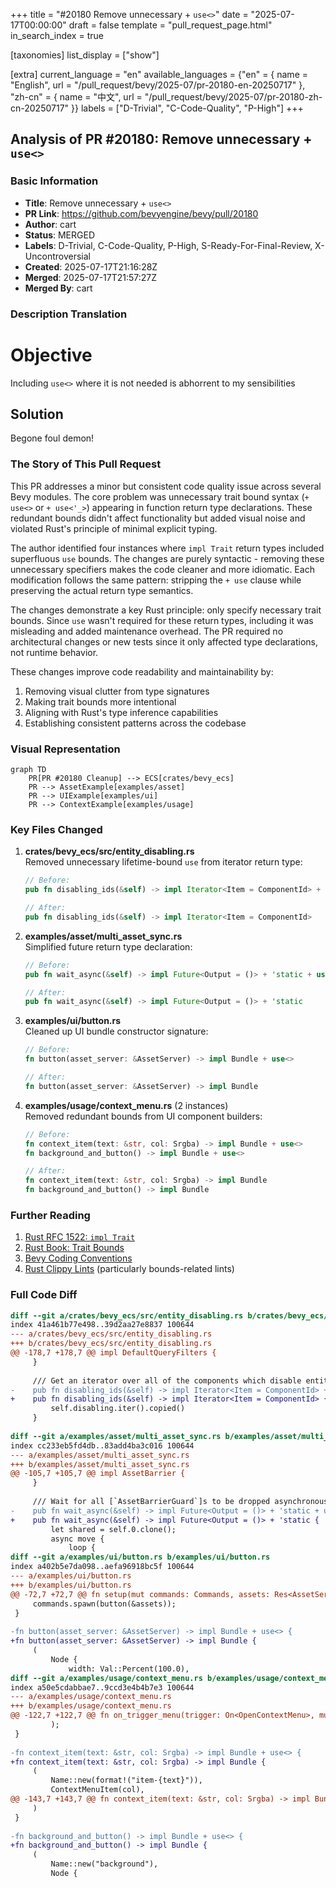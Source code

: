 +++
title = "#20180 Remove unnecessary + `use<>`"
date = "2025-07-17T00:00:00"
draft = false
template = "pull_request_page.html"
in_search_index = true

[taxonomies]
list_display = ["show"]

[extra]
current_language = "en"
available_languages = {"en" = { name = "English", url = "/pull_request/bevy/2025-07/pr-20180-en-20250717" }, "zh-cn" = { name = "中文", url = "/pull_request/bevy/2025-07/pr-20180-zh-cn-20250717" }}
labels = ["D-Trivial", "C-Code-Quality", "P-High"]
+++

## Analysis of PR #20180: Remove unnecessary + `use<>`

### Basic Information
- **Title**: Remove unnecessary + `use<>`
- **PR Link**: https://github.com/bevyengine/bevy/pull/20180
- **Author**: cart
- **Status**: MERGED
- **Labels**: D-Trivial, C-Code-Quality, P-High, S-Ready-For-Final-Review, X-Uncontroversial
- **Created**: 2025-07-17T21:16:28Z
- **Merged**: 2025-07-17T21:57:27Z
- **Merged By**: cart

### Description Translation
# Objective

Including `use<>` where it is not needed is abhorrent to my sensibilities

## Solution

Begone foul demon!

### The Story of This Pull Request

This PR addresses a minor but consistent code quality issue across several Bevy modules. The core problem was unnecessary trait bound syntax (`+ use<>` or `+ use<'_>`) appearing in function return type declarations. These redundant bounds didn't affect functionality but added visual noise and violated Rust's principle of minimal explicit typing.

The author identified four instances where `impl Trait` return types included superfluous `use` bounds. The changes are purely syntactic - removing these unnecessary specifiers makes the code cleaner and more idiomatic. Each modification follows the same pattern: stripping the `+ use` clause while preserving the actual return type semantics.

The changes demonstrate a key Rust principle: only specify necessary trait bounds. Since `use` wasn't required for these return types, including it was misleading and added maintenance overhead. The PR required no architectural changes or new tests since it only affected type declarations, not runtime behavior.

These changes improve code readability and maintainability by:
1. Removing visual clutter from type signatures
2. Making trait bounds more intentional
3. Aligning with Rust's type inference capabilities
4. Establishing consistent patterns across the codebase

### Visual Representation

```mermaid
graph TD
    PR[PR #20180 Cleanup] --> ECS[crates/bevy_ecs]
    PR --> AssetExample[examples/asset]
    PR --> UIExample[examples/ui]
    PR --> ContextExample[examples/usage]
```

### Key Files Changed

1. **crates/bevy_ecs/src/entity_disabling.rs**  
   Removed unnecessary lifetime-bound `use` from iterator return type:
   
   ```rust
   // Before:
   pub fn disabling_ids(&self) -> impl Iterator<Item = ComponentId> + use<'_>
   
   // After:
   pub fn disabling_ids(&self) -> impl Iterator<Item = ComponentId>
   ```

2. **examples/asset/multi_asset_sync.rs**  
   Simplified future return type declaration:
   
   ```rust
   // Before:
   pub fn wait_async(&self) -> impl Future<Output = ()> + 'static + use<>
   
   // After:
   pub fn wait_async(&self) -> impl Future<Output = ()> + 'static
   ```

3. **examples/ui/button.rs**  
   Cleaned up UI bundle constructor signature:
   
   ```rust
   // Before:
   fn button(asset_server: &AssetServer) -> impl Bundle + use<>
   
   // After:
   fn button(asset_server: &AssetServer) -> impl Bundle
   ```

4. **examples/usage/context_menu.rs** (2 instances)  
   Removed redundant bounds from UI component builders:
   
   ```rust
   // Before:
   fn context_item(text: &str, col: Srgba) -> impl Bundle + use<>
   fn background_and_button() -> impl Bundle + use<>
   
   // After:
   fn context_item(text: &str, col: Srgba) -> impl Bundle
   fn background_and_button() -> impl Bundle
   ```

### Further Reading
1. [Rust RFC 1522: `impl Trait`](https://rust-lang.github.io/rfcs/1522-conservative-impl-trait.html)
2. [Rust Book: Trait Bounds](https://doc.rust-lang.org/book/ch10-02-traits.html#trait-bounds)
3. [Bevy Coding Conventions](https://github.com/bevyengine/bevy/blob/main/docs/CODE_CONVENTIONS.md)
4. [Rust Clippy Lints](https://rust-lang.github.io/rust-clippy/master/) (particularly bounds-related lints)

### Full Code Diff
```diff
diff --git a/crates/bevy_ecs/src/entity_disabling.rs b/crates/bevy_ecs/src/entity_disabling.rs
index 41a461b77e498..39d2aa27e8837 100644
--- a/crates/bevy_ecs/src/entity_disabling.rs
+++ b/crates/bevy_ecs/src/entity_disabling.rs
@@ -178,7 +178,7 @@ impl DefaultQueryFilters {
     }
 
     /// Get an iterator over all of the components which disable entities when present.
-    pub fn disabling_ids(&self) -> impl Iterator<Item = ComponentId> + use<'_> {
+    pub fn disabling_ids(&self) -> impl Iterator<Item = ComponentId> {
         self.disabling.iter().copied()
     }
 
diff --git a/examples/asset/multi_asset_sync.rs b/examples/asset/multi_asset_sync.rs
index cc233eb5fd4db..83add4ba3c016 100644
--- a/examples/asset/multi_asset_sync.rs
+++ b/examples/asset/multi_asset_sync.rs
@@ -105,7 +105,7 @@ impl AssetBarrier {
     }
 
     /// Wait for all [`AssetBarrierGuard`]s to be dropped asynchronously.
-    pub fn wait_async(&self) -> impl Future<Output = ()> + 'static + use<> {
+    pub fn wait_async(&self) -> impl Future<Output = ()> + 'static {
         let shared = self.0.clone();
         async move {
             loop {
diff --git a/examples/ui/button.rs b/examples/ui/button.rs
index a402b5e7da098..aefa96918bc5f 100644
--- a/examples/ui/button.rs
+++ b/examples/ui/button.rs
@@ -72,7 +72,7 @@ fn setup(mut commands: Commands, assets: Res<AssetServer>) {
     commands.spawn(button(&assets));
 }
 
-fn button(asset_server: &AssetServer) -> impl Bundle + use<> {
+fn button(asset_server: &AssetServer) -> impl Bundle {
     (
         Node {
             width: Val::Percent(100.0),
diff --git a/examples/usage/context_menu.rs b/examples/usage/context_menu.rs
index a50e5cdabbae7..9ccd3e4b4b7e3 100644
--- a/examples/usage/context_menu.rs
+++ b/examples/usage/context_menu.rs
@@ -122,7 +122,7 @@ fn on_trigger_menu(trigger: On<OpenContextMenu>, mut commands: Commands) {
         );
 }
 
-fn context_item(text: &str, col: Srgba) -> impl Bundle + use<> {
+fn context_item(text: &str, col: Srgba) -> impl Bundle {
     (
         Name::new(format!("item-{text}")),
         ContextMenuItem(col),
@@ -143,7 +143,7 @@ fn context_item(text: &str, col: Srgba) -> impl Bundle + use<> {
     )
 }
 
-fn background_and_button() -> impl Bundle + use<> {
+fn background_and_button() -> impl Bundle {
     (
         Name::new("background"),
         Node {
```